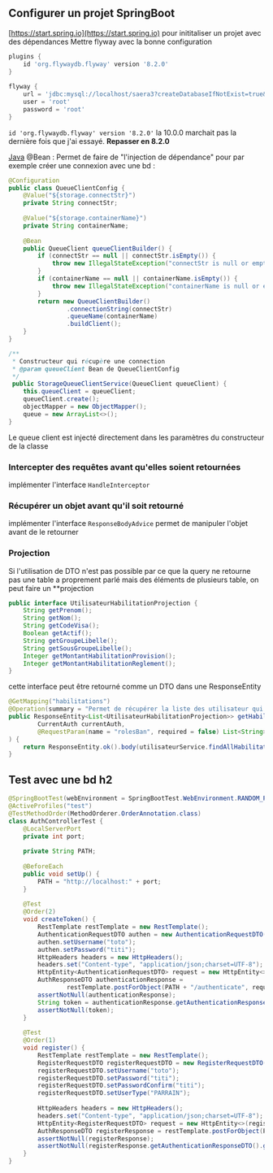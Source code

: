## Configurer un projet SpringBoot
[https://start.spring.io](https://start.spring.io) pour inititaliser un projet avec des dépendances
Mettre flyway avec la bonne configuration
```groovy
plugins {  
    id 'org.flywaydb.flyway' version '8.2.0'  
}  
  
flyway {  
    url = 'jdbc:mysql://localhost/saera3?createDatabaseIfNotExist=true&useSSL=false'  
    user = 'root'  
    password = 'root'  
}
```
`id 'org.flywaydb.flyway' version '8.2.0'` la 10.0.0 marchait pas la dernière fois que j'ai essayé. **Repasser en 8.2.0**

[Java](java)
@Bean : Permet de faire de "l'injection de dépendance" pour par exemple créer une connexion avec une bd :

``` java
@Configuration  
public class QueueClientConfig {  
    @Value("${storage.connectStr}")  
    private String connectStr;  
  
    @Value("${storage.containerName}")  
    private String containerName;  
  
    @Bean  
    public QueueClient queueClientBuilder() {  
        if (connectStr == null || connectStr.isEmpty()) {  
            throw new IllegalStateException("connectStr is null or empty");  
        }  
        if (containerName == null || containerName.isEmpty()) {  
            throw new IllegalStateException("containerName is null or empty");  
        }  
        return new QueueClientBuilder()  
                .connectionString(connectStr)  
                .queueName(containerName)  
                .buildClient();  
    }  
}
```

``` java
/**  
 * Constructeur qui récupère une connection 
 * @param queueClient Bean de QueueClientConfig  
 */
 public StorageQueueClientService(QueueClient queueClient) {  
    this.queueClient = queueClient;  
    queueClient.create();  
    objectMapper = new ObjectMapper();  
    queue = new ArrayList<>();  
}
```
Le queue client est injecté directement dans les paramètres du constructeur de la classe

### Intercepter des requêtes avant qu'elles soient retournées
implémenter l'interface ``HandleInterceptor`` 
### Récupérer un objet avant qu'il soit retourné
implémenter l'interface ``ResponseBodyAdvice``
permet de manipuler l'objet avant de le retourner 

### Projection
Si l'utilisation de DTO n'est pas possible par ce que la query ne retourne pas une table a proprement parlé mais des éléments de plusieurs table, on peut faire un **projection

```java
public interface UtilisateurHabilitationProjection {  
    String getPrenom();  
    String getNom();  
    String getCodeVisa();  
    Boolean getActif();  
    String getGroupeLibelle();  
    String getSousGroupeLibelle();  
    Integer getMontantHabilitationProvision();  
    Integer getMontantHabilitationReglement();  
}
```

cette interface peut être retourné comme un DTO dans une ResponseEntity
```java
@GetMapping("habilitations")  
@Operation(summary = "Permet de récupérer la liste des utilisateur qui ont une habilitation dans un des trois groupe")  
public ResponseEntity<List<UtilisateurHabilitationProjection>> getHabilitations(  
        CurrentAuth currentAuth,  
        @RequestParam(name = "rolesBan", required = false) List<String> rolesBan  
) {  
    return ResponseEntity.ok().body(utilisateurService.findAllHabilitation(currentAuth, rolesBan));  
}
```
## Test avec une bd h2
```java
@SpringBootTest(webEnvironment = SpringBootTest.WebEnvironment.RANDOM_PORT)  
@ActiveProfiles("test")  
@TestMethodOrder(MethodOrderer.OrderAnnotation.class)  
class AuthControllerTest {  
    @LocalServerPort  
    private int port;  
  
    private String PATH;  
  
    @BeforeEach  
    public void setUp() {  
        PATH = "http://localhost:" + port;  
    }  
  
    @Test  
    @Order(2)  
    void createToken() {  
        RestTemplate restTemplate = new RestTemplate();  
        AuthenticationRequestDTO authen = new AuthenticationRequestDTO();  
        authen.setUsername("toto");  
        authen.setPassword("titi");  
        HttpHeaders headers = new HttpHeaders();  
        headers.set("Content-type", "application/json;charset=UTF-8");  
        HttpEntity<AuthenticationRequestDTO> request = new HttpEntity<>(authen, headers);  
        AuthResponseDTO authenticationResponse =  
                restTemplate.postForObject(PATH + "/authenticate", request, AuthResponseDTO.class);  
        assertNotNull(authenticationResponse);  
        String token = authenticationResponse.getAuthenticationResponseDTO().getJwtToken();  
        assertNotNull(token);  
    }  
  
    @Test  
    @Order(1)  
    void register() {  
        RestTemplate restTemplate = new RestTemplate();  
        RegisterRequestDTO registerRequestDTO = new RegisterRequestDTO();  
        registerRequestDTO.setUsername("toto");  
        registerRequestDTO.setPassword("titi");  
        registerRequestDTO.setPasswordConfirm("titi");  
        registerRequestDTO.setUserType("PARRAIN");  
  
        HttpHeaders headers = new HttpHeaders();  
        headers.set("Content-type", "application/json;charset=UTF-8");  
        HttpEntity<RegisterRequestDTO> request = new HttpEntity<>(registerRequestDTO, headers);  
        AuthResponseDTO registerResponse = restTemplate.postForObject(PATH + "/register", request, AuthResponseDTO.class);  
        assertNotNull(registerResponse);  
        assertNotNull(registerResponse.getAuthenticationResponseDTO().getJwtToken());  
    }  
}
```